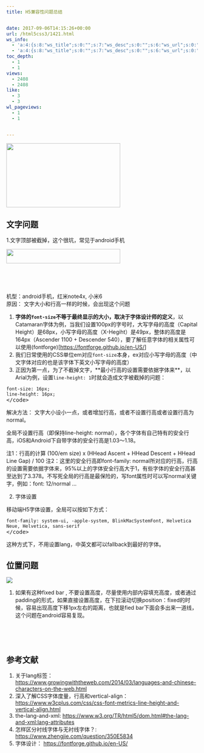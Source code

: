 ```yaml
---
title: H5兼容性问题总结


date: 2017-09-06T14:15:26+00:00
url: /html5css3/1421.html
ws_info:
  - 'a:4:{s:8:"ws_title";s:0:"";s:7:"ws_desc";s:0:"";s:6:"ws_url";s:0:"";s:6:"ws_img";s:0:"";}'
  - 'a:4:{s:8:"ws_title";s:0:"";s:7:"ws_desc";s:0:"";s:6:"ws_url";s:0:"";s:6:"ws_img";s:0:"";}'
toc_depth:
  - 1
  - 1
views:
  - 2408
  - 2408
like:
  - 3
  - 3
wl_pageviews:
  - 1
  - 1


---
```

<img loading="lazy" class="alignnone size-medium wp-image-699" src="//fed123.oss-ap-southeast-2.aliyuncs.com/wp-content/uploads/2017/08/css1-1-300x169.jpg" alt="" width="300" height="169" />

## 文字问题

1.文字顶部被截掉，这个很坑，常见于android手机

<img loading="lazy" class="size-medium wp-image-1419 alignleft" src="//fed123.oss-ap-southeast-2.aliyuncs.com/wp-content/uploads/2017/09/Jietu20170906-220830-300x38.jpg" alt="" width="300" height="38" /> 

&nbsp;

&nbsp;

机型：android手机，红米note4x, 小米6  
原因： 文字大小和行高一样的时候，会出现这个问题

  1. **字体的`font-size`不等于最终显示的大小，取决于字体设计师的定义**，以Catamaran字体为例，当我们设置100px的字号时，大写字母的高度（Capital Height）是68px，小写字母的高度（X-Hegiht）是49px，整体的高度是164px（Ascender 1100 + Descender 540），要了解任意字体的相关属性可以使用(fontforge)[<https://fontforge.github.io/en-US/>]
  2. 我们日常使用的CSS单位em对应`font-size`本身，ex对应小写字母的高度（中文字体对应的也是该字体下英文小写字母的高度）
  3. 正因为第一点，为了不截掉文字，\*\*最小行高的设置需要依据字体来\*\*，以Arial为例，设置`line-height: 1`时就会造成文字被截掉的问题：

<pre class="pure-highlightjs"><code class="">font-size: 16px;
line-height: 16px;
</code>&lt;/code></pre>

解决方法： 文字大小设小一点，或者增加行高，或者不设置行高或者设置行高为normal。

全局不设置行高（即保持line-height: normal），各个字体有自己特有的安全行高，iOS和Android下自带字体的安全行高是1.03～1.18。

注1：行高的计算 (100/em size) x (HHead Ascent + HHead Descent + HHead Line Gap) / 100 注2：这里的安全行高即font-family: normal所对应的行高，行高的设置需要依据字体来，95%以上的字体安全行高大于1，有些字体的安全行高甚至达到了3.378。不写死全局的行高是最保险的，写font属性时可以写normal关键字，例如：font: 12/normal &#8230;

2. 字体设置

移动端H5字体设置，全局可以按如下方式：

<pre class="pure-highlightjs"><code class="">font-family: system-ui, -apple-system, BlinkMacSystemFont, Helvetica Neue, Helvetica, sans-serif
</code>&lt;/code></pre>

这种方式下，不用设置lang，中英文都可以fallback到最好的字体。

## 位置问题

![][1] 

1. 如果有这种fixed bar , 不要设置高度，尽量使用内部内容填充高度，或者通过padding的形式，如果直接设置高度，在下拉滚动切换position：fixed的时候，容易出现高度下移1px左右的距离，也就是fied bar下面会多出来一道线，这个问题在android容易复现。

&nbsp;

&nbsp;

## 参考文献

  1. 关于lang标签：https://www.growingwiththeweb.com/2014/03/languages-and-chinese-characters-on-the-web.html
  2. 深入了解CSS字体度量，行高和vertical-align：https://www.w3cplus.com/css/css-font-metrics-line-height-and-vertical-align.html
  3. the-lang-and-xml: https://www.w3.org/TR/html5/dom.html#the-lang-and-xml:lang-attributes
  4. 怎样区分衬线字体与无衬线字体？: https://www.zhengjie.com/question/350E5834
  5. 字体设计： https://fontforge.github.io/en-US/

 [1]: //fed123.oss-ap-southeast-2.aliyuncs.com/wp-content/uploads/2017/09/5909563da0ea185d3b6295d15459b83d.png